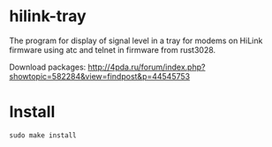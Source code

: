 # hilink-tray
 The program for display of signal level in a tray for modems on HiLink firmware using atc and telnet in firmware from rust3028.

 Download packages: http://4pda.ru/forum/index.php?showtopic=582284&view=findpost&p=44545753

# Install
 `sudo make install`
